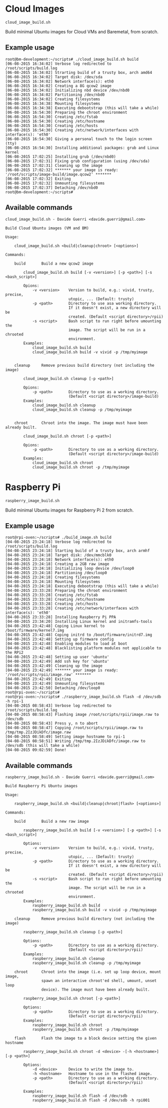 Cloud Images
============

`cloud_image_build.sh`

Build minimal Ubuntu images for Cloud VMs and Baremetal, from scratch.

Example usage
-------------

    root@bm-development:~/scripts# ./cloud_image_build.sh build
    [06-08-2015 16:34:02] Verbose log redirected to /root/scripts/build.log
    [06-08-2015 16:34:02] Strarting build of a trusty box, arch amd64
    [06-08-2015 16:34:02] Target disk: /dev/sda
    [06-08-2015 16:34:02] Network interface(s): eth0
    [06-08-2015 16:34:02] Creating a 8G qcow2 image
    [06-08-2015 16:34:02] Initializing nbd device /dev/nbd0
    [06-08-2015 16:34:02] Partitioning /dev/nbd0
    [06-08-2015 16:34:02] Creating filesystems
    [06-08-2015 16:34:38] Mounting filesystems
    [06-08-2015 16:34:38] Executing debootstrap (this will take a while)
    [06-08-2015 16:54:30] Preparing the chroot environment
    [06-08-2015 16:54:30] Creating /etc/fstab
    [06-08-2015 16:54:30] Creating /etc/hostname
    [06-08-2015 16:54:30] Creating /etc/hosts
    [06-08-2015 16:54:30] Creating /etc/network/interfaces with interface(s): 'eth0'
    [06-08-2015 16:54:30] Giving a personal touch to the login screen (tty)
    [06-08-2015 16:54:30] Installing additional packages: grub and Linux kernel
    [06-08-2015 17:02:25] Installing grub (/dev/nbd0)
    [06-08-2015 17:02:31] Fixing grub configuration (using /dev/sda)
    [06-08-2015 17:02:31] Cleaning up the image
    [06-08-2015 17:02:32] ******* your image is ready: '/root/scripts/image-build/image.qcow2' *******
    [06-08-2015 17:02:32] Exiting
    [06-08-2015 17:02:32] Unmounting filesystems
    [06-08-2015 17:02:37] Detaching /dev/nbd0
    root@bm-development:~/scripts#

Available commands
------------------

    cloud_image_build.sh - Davide Guerri <davide.guerri@gmail.com>

    Build Cloud Ubuntu images (VM and BM)

    Usage:

        cloud_image_build.sh <build|cleanup|chroot> [<options>]

    Commands:

        build       Build a new qcow2 image

            cloud_image_build.sh build [-v <version>] [-p <path>] [-s <bash_script>]

            Opions:
                -v <version>    Version to build, e.g.: vivid, trusty, precise,
                                utopic, ... (Default: trusty)
                -p <path>       Directory to use asa working directory.
                                If it doesn't exist, a new directory will be
                                created. (Default <script directory>/rpii)
                -s <script>     Bash script to run right before umounting the
                                image. The script will be run in a chrooted
                                environment.
            Examples:
                cloud_image_build.sh build
                cloud_image_build.sh build -v vivid -p /tmp/myimage


        cleanup     Remove previous build directory (not including the image)

            cloud_image_build.sh cleanup [-p <path>]

            Opions:
                -p <path>       Directory to use as a working directory.
                                (Default <script directory>/image-build)
            Examples:
                cloud_image_build.sh cleanup
                cloud_image_build.sh cleanup -p /tmp/myimage


        chroot      Chroot into the image. The image must have been already built.

            cloud_image_build.sh chroot [-p <path>]

            Opions:
                -p <path>       Directory to use as a working directory.
                                (Default <script directory>/image-build)
            Examples:
                cloud_image_build.sh chroot
                cloud_image_build.sh chroot -p /tmp/myimage


Raspberry Pi
============

`raspberry_image_build.sh`

Build minimal Ubuntu images for Raspberry Pi 2 from scratch.


Example usage
-------------

    root@rpi-oven:~/scripts# ./build_image.sh build
    [04-08-2015 23:24:18] Verbose log redirected to /root/scripts/build.log
    [04-08-2015 23:24:18] Starting build of a trusty box, arch armhf
    [04-08-2015 23:24:18] Target disk: /dev/mmcblk0
    [04-08-2015 23:24:18] Network interface(s): eth0
    [04-08-2015 23:24:18] Creating a 2GB raw image
    [04-08-2015 23:24:18] Initializing loop device /dev/loop0
    [04-08-2015 23:24:18] Partitioning /dev/loop0
    [04-08-2015 23:24:18] Creating filesystems
    [04-08-2015 23:24:18] Mounting filesystems
    [04-08-2015 23:24:18] Executing debootstrap (this will take a while)
    [04-08-2015 23:33:28] Preparing the chroot environment
    [04-08-2015 23:33:28] Creating /etc/fstab
    [04-08-2015 23:33:28] Creating /etc/hostname
    [04-08-2015 23:33:28] Creating /etc/hosts
    [04-08-2015 23:33:28] Creating /etc/network/interfaces with interface(s): 'eth0'
    [04-08-2015 23:33:28] Installing Raspberry Pi PPA
    [04-08-2015 23:34:20] Installing Linux kernel and initramfs-tools
    [04-08-2015 23:42:48] Coping Linux kernel to /boot/firmware/kernel7.img
    [04-08-2015 23:42:48] Coping initrd to /boot/firmware/initrd7.img
    [04-08-2015 23:42:48] Setting up firmware config
    [04-08-2015 23:42:48] Enabling modules to load at boot
    [04-08-2015 23:42:48] Blacklisting platform modules not applicable to the RPi2
    [04-08-2015 23:42:48] Setting up user 'ubuntu'
    [04-08-2015 23:42:49] Add ssh key for 'ubuntu'
    [04-08-2015 23:42:49] Cleaning up the image
    [04-08-2015 23:42:49] ******* your image is ready: '/root/scripts/rpii/image.raw' *******
    [04-08-2015 23:42:49] Exiting
    [04-08-2015 23:42:49] Unmounting filesystems
    [04-08-2015 23:42:50] Detaching /dev/loop0
    root@rpi-oven:~/scripts#
    root@rpi-oven:~/scripts# ./raspberry_image_build.sh flash -d /dev/sdb -h rpi-1
    [04-08-2015 08:58:43] Verbose log redirected to /root/scripts/build.log
    [04-08-2015 08:58:43] Flashing image /root/scripts/rpii/image.raw to /dev/sdb
    [04-08-2015 08:58:43] Press y, n to abort
    [04-08-2015 08:58:47] Copying /root/scripts/rpii/image.raw to /tmp/tmp.2IzJDikDfc/image.raw
    [04-08-2015 08:58:49] Setting image hostname to rpi-1
    [04-08-2015 08:58:51] Writing /tmp/tmp.2IzJDikDfc/image.raw to /dev/sdb (this will take a while)
    [04-08-2015 09:02:59] Done!


Available commands
------------------

    raspberry_image_build.sh - Davide Guerri <davide.guerri@gmail.com>

    Build Raspberry Pi Ubuntu images

    Usage:

        raspberry_image_build.sh <build|cleanup|chroot|flash> [<options>]

    Commands:

        build       Build a new raw image

            raspberry_image_build.sh build [-v <version>] [-p <path>] [-s <bash_script>]

            Options:
                -v <version>    Version to build, e.g.: vivid, trusty, precise,
                                utopic, ... (Default: trusty)
                -p <path>       Directory to use as a working directory.
                                If it doesn't exist, a new directory will be
                                created. (Default <script directory>/rpii)
                -s <script>     Bash script to run right before umounting the
                                image. The script will be run in a chrooted
                                environment.
            Examples:
                raspberry_image_build.sh build
                raspberry_image_build.sh build -v vivid -p /tmp/myimage

        cleanup     Remove previous build directory (not including the image)

            raspberry_image_build.sh cleanup [-p <path>]

            Options:
                -p <path>       Directory to use as a working directory.
                                (Default <script directory>/rpii)
            Examples:
                raspberry_image_build.sh cleanup
                raspberry_image_build.sh cleanup -p /tmp/myimage

        chroot      Chroot into the image (i.e. set up loop device, mount image,
                    spawn an interactive chroot'ed shell, umount, unset loop
                    device). The image must have been already built.

            raspberry_image_build.sh chroot [-p <path>]

            Options:
                -p <path>       Directory to use as a working directory.
                                (Default <script directory>/rpii)
            Examples:
                raspberry_image_build.sh chroot
                raspberry_image_build.sh chroot -p /tmp/myimage

        flash       Flash the image to a block device setting the given hostname

            raspberry_image_build.sh chroot -d <device> -[-h <hostname>] [-p <path>]

            Options:
                -d <device>     Device to write the image to.
                -h <hostname>   Hostname to use in the flashed image.
                -p <path>       Directory to use as a working directory.
                                (Default <script directory>/rpii)

            Examples:
                raspberry_image_build.sh flash -d /dev/sdb
                raspberry_image_build.sh flash -d /dev/sdb -h rpi001
